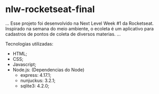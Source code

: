 # nlw-rocketseat-final

...
Esse projeto foi desenvolvido na Next Level Week #1 da Rocketseat.
Inspirado na semana do meio ambiente, o ecoleta é um aplicativo para
cadastros de pontos de coleta de diversos materias.
...

Tecnologias utilizadas:
  - HTML;
  - CSS;
  - Javascript;
  - Node.js:
      (Dependencias do Node)
      - express: 4.17.1;
      - nunjuckus: 3.2.1;
      - sqlite3: 4.2.0; 
